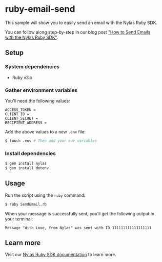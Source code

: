 # ruby-email-send

This sample will show you to easily send an email with the Nylas Ruby SDK.

You can follow along step-by-step in our blog post ["How to Send Emails with the Nylas Ruby SDK"](https://www.nylas.com/blog/how-to-send-emails-with-the-nylas-ruby-sdk/).

## Setup

### System dependencies

- Ruby v3.x

### Gather environment variables

You'll need the following values:

```text
ACCESS_TOKEN =
CLIENT_ID =
CLIENT_SECRET =
RECIPIENT_ADDRESS =
```

Add the above values to a new `.env` file:

```bash
$ touch .env # Then add your env variables
```

### Install dependencies

```bash
$ gem install nylas
$ gem install dotenv
```

## Usage

Run the script using the `ruby` command:

```bash
$ ruby SendEmail.rb
```

When your message is successfully sent, you'll get the following output in your terminal:

```text
Message "With Love, from Nylas" was sent with ID 111111111111111111
```

## Learn more

Visit our [Nylas Ruby SDK documentation](https://developer.nylas.com/docs/developer-tools/sdk/ruby-sdk/) to learn more.
